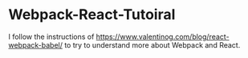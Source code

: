 # Webpack-React-Tutoiral #

I follow the instructions of https://www.valentinog.com/blog/react-webpack-babel/ to try to understand more about Webpack and React.